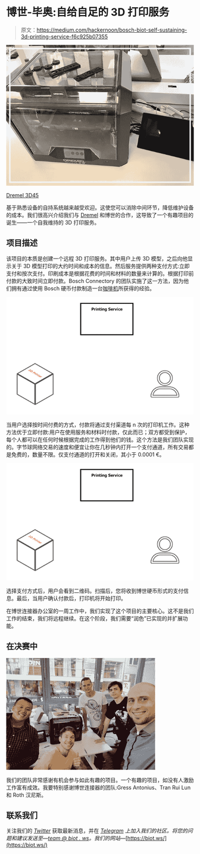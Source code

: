 # 博世-毕奥:自给自足的 3D 打印服务

> 原文：<https://medium.com/hackernoon/bosch-biot-self-sustaining-3d-printing-service-f6c925b07355>

![](img/ef50e0507791848bcae3ef6e886722c3.png)

[Dremel 3D45](https://dremel3d.co.uk/3d45-printer-benefits)

基于熟悉设备的自持系统越来越受欢迎。这使您可以消除中间环节，降低维护设备的成本。我们很高兴介绍我们与 [Dremel](http://dremel3d.co.uk/) 和博世的合作，这导致了一个有趣项目的诞生——一个自我维持的 3D 打印服务。

## **项目描述**

该项目的本质是创建一个远程 3D 打印服务。其中用户上传 3D 模型，之后向他显示关于 3D 模型打印的大约时间和成本的信息。然后服务提供两种支付方式:立即支付和按次支付。印刷成本是根据花费的时间和材料的数量来计算的。根据打印前付款的大致时间立即付款。Bosch Connectory 的团队实施了这一方法，因为他们拥有通过使用 Bosch 硬币付款制造一台[咖啡机](/@Suirelav/buy-premium-coffee-with-bosch-coins-and-more-report-from-the-bosch-iot-a-thon-4b071f62a5fb)所获得的经验。

![](img/b1e3c016f40dfc9c0044b324327b3821.png)

当用户选择按时间付费的方式，付款将通过支付渠道每 n 次的打印机工作。这种方法优于立即付款:用户在使用服务和材料时付款，仅此而已；双方都受到保护，每个人都可以在任何时候根据完成的工作得到他们的钱。这个方法是我们团队实现的。字节球网络交易的速度和便宜让你在几秒钟内打开一个支付通道，所有交易都是免费的，数量不限。仅支付通道的打开和关闭，其小于 0.0001 €。

![](img/cd9a507b53c224186da132ff16c79aa6.png)

选择支付方式后，用户会看到二维码。扫描后，您将收到博世硬币形式的支付信息。最后，当用户确认付款后，打印机将开始打印。

在博世连接器办公室的一周工作中，我们实现了这个项目的主要核心。这不是我们工作的结束，我们将远程继续。在这个阶段，我们需要“润色”已实现的并扩展功能。

## **在决赛中**

![](img/a2690891fa67e343b2e43b27841c90b1.png)

我们的团队非常感谢有机会参与如此有趣的项目。一个有趣的项目，如没有人激励工作富有成效。我要特别感谢博世连接器的团队:Gress Antonius、Tran Rui Lun 和 Roth 汉尼斯。

## 联系我们

关注我们的 [*Twitter*](https://twitter.com/BIoT_ws) 获取最新消息，并在 [*Telegram*](https://t.me/BIoTOfficial) *上加入我们的社区。*将您的问题和建议发送至—[*team @ biot . ws*](mailto:team@biot.ws)*。我们的网站—*[https://biot.ws/](https://biot.ws/)